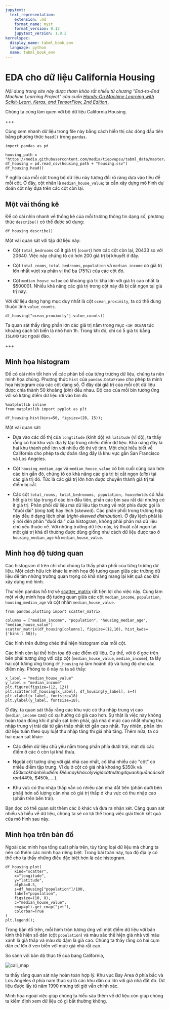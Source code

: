 ```yaml
---
jupytext:
  text_representation:
    extension: .md
    format_name: myst
    format_version: 0.12
    jupytext_version: 1.8.2
kernelspec:
  display_name: tabml_book_env
  language: python
  name: tabml_book_env
---
```


# EDA cho dữ liệu California Housing

_Nội dung trong site này được tham khảo rất nhiều từ chương "End-to-End Machine Learning Project" của cuốn [Hands-On Machine Learning with Scikit-Learn, Keras, and TensorFlow, 2nd Edition
](https://www.oreilly.com/library/view/hands-on-machine-learning/9781492032632/)._

Chúng ta cùng làm quen với bộ dữ liệu California Housing.

+++

Cùng xem nhanh dữ liệu trong file này bằng cách hiển thị các dòng đầu tiên bằng phương thức `head()` trong `pandas`.

```{code-cell} ipython3
import pandas as pd

housing_path = "https://media.githubusercontent.com/media/tiepvupsu/tabml_data/master/california_housing/"
df_housing = pd.read_csv(housing_path + "housing.csv")
df_housing.head()
```

Ý nghĩa của mỗi cột trong bộ dữ liệu này tương đối rõ ràng dựa vào tiêu đề mỗi cột. Ở đây, cột nhãn là `median_house_value`; ta cần xây dựng mô hình dự đoán cột này dựa trên các cột còn lại.

## Một vài thống kê

Để có cái nhìn nhanh về thống kê của mỗi trường thông tin dạng *số*, phương thức `describe()` có thể được sử dụng:

```{code-cell} ipython3
df_housing.describe()
```

Một vài quan sát với tập dữ liệu này:

* Cột `total_bedrooms` có ít giá trị (`count`) hơn các cột còn lại, 20433 so với 20640. Việc này chứng tỏ có hơn 200 giá trị bị khuyết ở đây.

* Cột `total_rooms`, `total_bedrooms`, `population` và `median_income` có giá trị lớn nhất vượt xa phân vị thứ ba (75%) của các cột đó.

* Cột `median_house_value` có khoảng giá trị khá lớn với giá trị cao nhất là $500001. Nhiều khả năng các giá trị trong cột này đã bị cắt ngọn tại giá trị này.

Với dữ liệu dạng hạng mục duy nhất là cột `ocean_proximity`, ta có thể dùng thuộc tính `value_counts`.

```{code-cell} ipython3
df_housing["ocean_proximity"].value_counts()
```

Ta quan sát thấy rằng phần lớn các giá trị nằm trong mục `<1H OCEAN` tức khoảng cách tới biển là nhỏ hơn 1h. Trong khi đó, chỉ có 5 giá trị bằng `ISLAND` tức ngoài đảo.

+++

## Minh họa histogram

Để có cái nhìn tốt hơn về các phân bố của từng trường dữ liệu, chúng ta nên minh họa chúng. Phương thức `hist` của `pandas.DataFrame` cho phép ta minh họa histogram của các cột dạng số. Ở đây dải giá trị của mỗi cột dữ liệu được chia thành 50 khoảng (_bin_) đều nhau. Độ cao của mỗi bin tương ứng với số lượng điểm dữ liệu rơi vào bin đó.

```{code-cell} ipython3
%matplotlib inline
from matplotlib import pyplot as plt

df_housing.hist(bins=50, figsize=(20, 15));
```

Một vài quan sát:

* Dựa vào các đồ thị của `longtitude` (kinh độ) và `latitude` (vĩ độ), ta thấy rằng có hai khu vực địa lý tập trung nhiều điểm dữ liệu. Khả năng đây là hai khu thành phố lớn với nhiều đô thị vệ tinh. Một chút hiểu biết về California cho phép ta dự đoán rằng đây là khu vực gần San Francisco và Los Angeles.

* Cột `housing_median_age` và `median_house_value` có bin cuối cùng cao hơn các bin gần đó, chứng tỏ có khả năng các giá trị bị cắt ngọn (_clip_) tại các giá trị đó. Tức là các giá trị lớn hơn được chuyển thành giá trị tại điểm bị cắt.

* Các cột `total_rooms, total_bedroooms, population, households` có hầu hết giá trị tập trung ở các bin đầu tiên, phần các bin sau rất dài nhưng có ít giá trị. Phân phối dữ liệu mà dữ liệu tập trung về một phía được gọi là "đuôi dài" (_long tail_) hay lệch (_skewed_). Các phân phối trong trường hợp này đều ở dạng lệch phải (_right-skewed distribution_). Ở đây lệch phải là ý nói đến phần "đuôi dài" của histogram, không phải phần mà dữ liệu chủ yếu thuộc về. Với những trường dữ liệu này, kỹ thuật cắt ngọn tại một giá trị khả dĩ thường được dùng giống như cách dữ liệu được tạo ở `housing_median_age` và `median_house_value`.

## Minh hoạ độ tương quan

Các histogram ở trên chỉ cho chúng ta thấy phân phối của từng trường dữ liệu. Một cách hữu ích khác là minh họa độ tương quan giữa các trường dữ liệu để tìm những trường quan trọng có khả năng mang lại kết quả cao khi xây dựng mô hình.

Thư viện pandas hỗ trợ vẽ [scatter_matrix](https://pandas.pydata.org/pandas-docs/version/0.23.4/generated/pandas.plotting.scatter_matrix.html) rất tiện lợi cho việc này. Cùng làm một ví dụ minh họa độ tương quan giữa các cột `median_income`, `population`, `housing_median_age` và cột nhãn `median_house_value`.

```{code-cell} ipython3
from pandas.plotting import scatter_matrix

columns = ["median_income", "population", "housing_median_age", "median_house_value"]
scatter_matrix(df_housing[columns], figsize=(12,10), hist_kwds={'bins': 50});
```

Các hình trên đường chéo thể hiện histogram của mỗi cột.

Các hình còn lại thể hiện tọa độ các điểm dữ liệu.
Cụ thể, với ô ở góc trên bên phải tương ứng với cặp cột (`median_house_value`, `median_income`), ta lấy hai cột tương ứng trong `df_housing` ra làm hoành độ và tung độ cho các điểm này. Phóng to ô này ra ta sẽ thấy:

```{code-cell} ipython3
x_label = "median_house_value"
y_label = "median_income"
plt.figure(figsize=(12, 12))
plt.scatter(df_housing[x_label], df_housing[y_label], s=4)
plt.xlabel(x_label, fontsize=18)
plt.ylabel(y_label, fontsize=18);
```

Ở đây, ta quan sát thấy rằng các khu vực có thu nhập trung vị cao (`median_income` cao) có xu hướng có giá cao hơn. Sự thật là việc này không hoàn toàn đúng khi ở phần sát biên phải, giá nhà ở mức cao nhất nhưng thu nhập trung vị trải dài từ gần thấp nhất tới gần cao nhất. Tuy nhiên, phần lớn dữ liệu tuân theo quy luật thu nhập tăng thì giá nhà tăng. Thêm nữa, ta có hai quan sát khác:

* Các điểm dữ liệu chủ yếu nằm trong phần phía dưới trái, mật độ các điểm ở các ô còn lại khá thưa.

* Ngoài cột tương ứng với giá nhà cao nhất, có khá nhiều các "cột" có nhiều điểm tập trung. Ví dụ ở cột có giá nhà khoảng $350k và $450k có khá nhiều điểm. Điều này khá có lý vì giá cả thường ở quanh quẩn các số tròn ($449k, $450k, ...).

* Khu vực có thu nhập thấp vẫn có nhiều căn nhà đắt tiền (phần dưới bên phải) hơn số lượng căn nhà có giá trị thấp ở khu vực có thu nhập cao (phần trên bên trái).

Bạn đọc có thể quan sát thêm các ô khác và đưa ra nhận xét. Càng quan sát nhiều và hiểu về dữ liệu, chúng ta sẽ có lợi thế trong việc giải thích kết quả của mô hình sau này.

## Minh họa trên bản đồ

Ngoài các minh họa tổng quát phía trên, tùy từng loại dữ liệu mà chúng ta nên có thêm các minh họa riêng biệt. Trong bài toán này, tọa độ địa lý có thể cho ta thấy những điều đặc biệt hơn là các histogram.

```{code-cell} ipython3
df_housing.plot(
    kind="scatter",
    x="longitude",
    y="latitude",
    alpha=0.5,
    s=df_housing["population"]/100,
    label="population",
    figsize=(10, 8),
    c="median_house_value",
    cmap=plt.get_cmap("jet"),
    colorbar=True
)
plt.legend();
```

Trong bản đồ trên, mỗi hình tròn tương ứng với một điểm dữ liệu với bán kính thể hiện số dân (cột `population`) và màu sắc thể hiện giá nhà với màu xanh là giá thấp và màu đỏ đậm là giá cao. Chúng ta thấy rằng có hai cụm dân cư lớn ở ven biển với mức giá nhà rất cao.

So sánh với bản độ thực tế của bang California,

![cali_map](imgs/cali_map.png)

ta thấy rằng quan sát này hoàn toàn hợp lý. Khu vực Bay Area ở phía bắc và Los Angeles ở phía nam thực sự là các khu dân cư lớn với giá nhà đắt đó. Dữ liệu được lấy từ năm 1990 nhưng tới giờ vẫn chính xác.

Minh họa ngoài việc giúp chúng ta hiểu sâu thêm về dữ liệu còn giúp chúng ta kiểm định xem dữ liệu có gì bất thường không.
